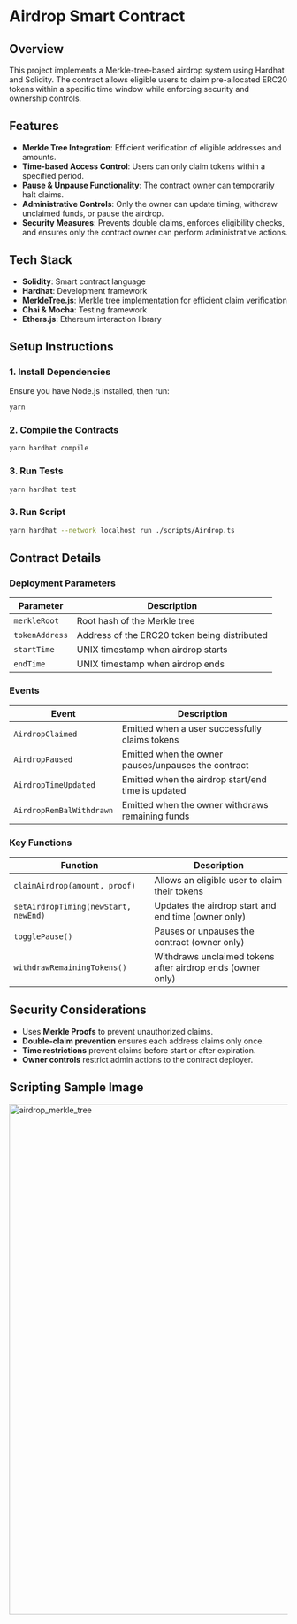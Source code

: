 # Airdrop Smart Contract

## Overview

This project implements a Merkle-tree-based airdrop system using Hardhat and Solidity. The contract allows eligible users to claim pre-allocated ERC20 tokens within a specific time window while enforcing security and ownership controls.

## Features

- **Merkle Tree Integration**: Efficient verification of eligible addresses and amounts.
- **Time-based Access Control**: Users can only claim tokens within a specified period.
- **Pause & Unpause Functionality**: The contract owner can temporarily halt claims.
- **Administrative Controls**: Only the owner can update timing, withdraw unclaimed funds, or pause the airdrop.
- **Security Measures**: Prevents double claims, enforces eligibility checks, and ensures only the contract owner can perform administrative actions.

## Tech Stack

- **Solidity**: Smart contract language
- **Hardhat**: Development framework
- **MerkleTree.js**: Merkle tree implementation for efficient claim verification
- **Chai & Mocha**: Testing framework
- **Ethers.js**: Ethereum interaction library

## Setup Instructions

### 1. Install Dependencies

Ensure you have Node.js installed, then run:
```sh
yarn
```

### 2. Compile the Contracts
```sh
yarn hardhat compile
```

### 3. Run Tests
```sh
yarn hardhat test
```

### 3. Run Script
```sh
yarn hardhat --network localhost run ./scripts/Airdrop.ts
```

## Contract Details

### Deployment Parameters

| Parameter      | Description                                  |
| -------------- | -------------------------------------------- |
| `merkleRoot`   | Root hash of the Merkle tree                 |
| `tokenAddress` | Address of the ERC20 token being distributed |
| `startTime`    | UNIX timestamp when airdrop starts           |
| `endTime`      | UNIX timestamp when airdrop ends             |

### Events

| Event                    | Description                                         |
| ------------------------ | --------------------------------------------------- |
| `AirdropClaimed`         | Emitted when a user successfully claims tokens      |
| `AirdropPaused`          | Emitted when the owner pauses/unpauses the contract |
| `AirdropTimeUpdated`     | Emitted when the airdrop start/end time is updated  |
| `AirdropRemBalWithdrawn` | Emitted when the owner withdraws remaining funds    |

### Key Functions

| Function                             | Description                                                |
| ------------------------------------ | ---------------------------------------------------------- |
| `claimAirdrop(amount, proof)`        | Allows an eligible user to claim their tokens              |
| `setAirdropTiming(newStart, newEnd)` | Updates the airdrop start and end time (owner only)        |
| `togglePause()`                      | Pauses or unpauses the contract (owner only)               |
| `withdrawRemainingTokens()`          | Withdraws unclaimed tokens after airdrop ends (owner only) |

## Security Considerations

- Uses **Merkle Proofs** to prevent unauthorized claims.
- **Double-claim prevention** ensures each address claims only once.
- **Time restrictions** prevent claims before start or after expiration.
- **Owner controls** restrict admin actions to the contract deployer.

## Scripting Sample Image
<img width="923" alt="airdrop_merkle_tree" src="https://github.com/user-attachments/assets/98283c29-a229-4a30-9bf4-b37a32124f57" />






